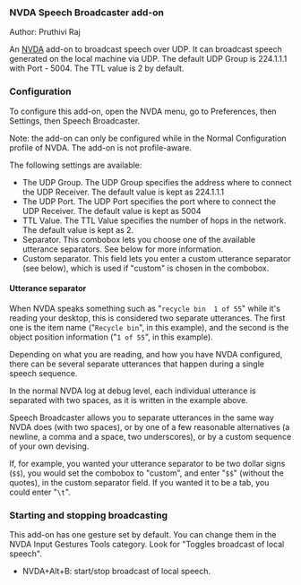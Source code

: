 ### NVDA Speech Broadcaster add-on

Author: Pruthivi Raj

An [NVDA](https://nvaccess.org/) add-on to broadcast speech over UDP.
It can broadcast speech generated on the local machine via UDP.
The default UDP Group is 224.1.1.1 with Port - 5004. The TTL value is 2 by default.

### Configuration

To configure this add-on, open the NVDA menu, go to Preferences, then Settings, then Speech Broadcaster.

Note: the add-on can only be configured while in the Normal Configuration profile of NVDA. The add-on is not profile-aware.

The following settings are available:
* The UDP Group. The UDP Group specifies the address where to connect the UDP Receiver. The default value is kept as 224.1.1.1
* The UDP Port. The UDP Port specifies the port where to connect the UDP Receiver. The default value is kept as 5004
* TTL Value. The TTL Value specifies the number of hops in the network. The default value is kept as 2.
* Separator. This combobox lets you choose one of the available utterance separators. See below for more information.
* Custom separator. This field lets you enter a custom utterance separator (see below), which is used if "custom" is chosen in the combobox.

#### Utterance separator

When NVDA speaks something such as "`recycle bin  1 of 55`" while it's reading your desktop, this is considered two separate utterances. The first one is the item name ("`Recycle bin`", in this example), and the second is the object position information ("`1 of 55`", in this example).

Depending on what you are reading, and how you have NVDA configured, there can be several separate utterances that happen during a single speech sequence.

In the normal NVDA log at debug level, each individual utterance is separated with two spaces, as it is written in the example above.

Speech Broadcaster allows you to separate utterances in the same way NVDA does (with two spaces), or by one of a few reasonable alternatives (a newline, a comma and a space, two underscores), or by a custom sequence of your own devising.

If, for example, you wanted your utterance separator to be two dollar signs (`$$`), you would set the combobox to "custom", and enter "`$$`" (without the quotes), in the custom separator field. If you wanted it to be a tab, you could enter "`\t`".

### Starting and stopping broadcasting

This add-on has one gesture set by default. You can change them in the NVDA Input Gestures Tools category.
Look for "Toggles broadcast of local speech".
* NVDA+Alt+B: start/stop broadcast of local speech.
